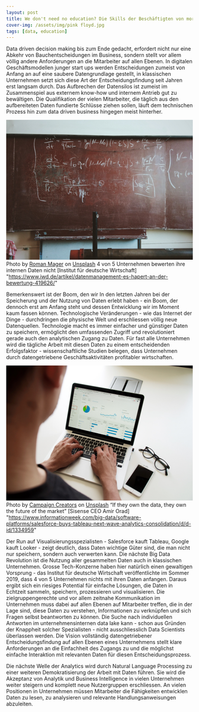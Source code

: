 ```yaml
---
layout: post
title: We don't need no education? Die Skills der Beschäftigten von morgen 
cover-img: /assets/img/pink floyd.jpg
tags: [data, education]
---
```


Data driven decision making bis zum Ende gedacht, erfordert nicht nur eine Abkehr von Bauchentscheidungen im Business, sondern stellt vor allem völlig andere Anforderungen an die Mitarbeiter auf allen Ebenen. In digitalen Geschäftsmodellen junger start ups werden Entscheidungen zumeist von Anfang an auf eine saubere Datengrundlage gestellt, in klassischen Unternehmen setzt sich diese Art der Entscheidungsfindung seit Jahren erst langsam durch. Das Aufbrechen der Datensilos ist zumeist im Zusammenspiel aus externem know-how und internem Antrieb gut zu bewältigen. Die Qualifikation der vielen Mitarbeiter, die täglich aus den aufbereiteten Daten fundierte Schlüsse ziehen sollen, läuft dem technischen Prozess hin zum data driven business hingegen meist hinterher. 

![Board](/assets/img/boards.jpg) <span>Photo by <a href="https://unsplash.com/@roman_lazygeek?utm_source=unsplash&amp;utm_medium=referral&amp;utm_content=creditCopyText">Roman Mager</a> on <a href="https://unsplash.com/s/photos/education-clone?utm_source=unsplash&amp;utm_medium=referral&amp;utm_content=creditCopyText">Unsplash</a></span>
4 von 5 Unternehmen bewerten ihre internen Daten nicht [Institut für deutsche Wirtschaft] "https://www.iwd.de/artikel/datenmanagement-es-hapert-an-der-bewertung-419626/"

Bemerkenswert ist der Boom, den wir In den letzten Jahren bei der Speicherung und der Nutzung von Daten erlebt haben - ein Boom, der dennoch erst am Anfang steht und dessen Entwicklung wir im Moment kaum fassen können. Technologische Veränderungen - wie das Internet der Dinge - durchdringen die physische Welt und erschliessen völlig neue Datenquellen. Technologie macht es immer einfacher und günstiger Daten zu speichern, ermöglicht den umfassenden Zugriff und revolutioniert gerade auch den analytischen Zugang zu Daten. Für fast alle Unternehmen wird die tägliche Arbeit mit diesen Daten zu einem entscheidenden Erfolgsfaktor - wissenschaftliche Studien belegen, dass Unternehmen durch datengetriebene Geschäftsaktivitäten profitabler wirtschaften.

![Success](/assets/img/successs.jpg) <span>Photo by <a href="https://unsplash.com/@campaign_creators?utm_source=unsplash&amp;utm_medium=referral&amp;utm_content=creditCopyText">Campaign Creators</a> on <a href="https://unsplash.com/s/photos/graph-chart?utm_source=unsplash&amp;utm_medium=referral&amp;utm_content=creditCopyText">Unsplash</a></span>
“If they own the data, they own the future of the market” [Sisense CEO Amir Orad] "https://www.informationweek.com/big-data/software-platforms/salesforce-buys-tableau-next-wave-analytics-consolidation/d/d-id/1334959"

Der Run auf Visualisierungsspezialisten - Salesforce kauft Tableau, Google kauft Looker - zeigt deutlich, dass Daten wichtige Güter sind, die man nicht nur speichern, sondern auch verwerten kann. Die nächste Big Data Revolution ist die Nutzung aller gesammelten Daten auch in klassischen Unternehmen. Grosse Tech-Konzerne haben hier natürlich einen gewaltigen Vorsprung - das Institut für deutsche Wirtschaft veröffentlichte im Sommer 2019, dass 4 von 5 Unternehmen nichts mit ihren Daten anfangen. Daraus ergibt sich ein riesiges Potential für einfache Lösungen, die Daten in Echtzeit sammeln, speichern, prozessieren und visualisieren. Die zielgruppengerechte und vor allem zeitnahe Kommunikation im Unternehmen muss dabei auf allen Ebenen auf Mitarbeiter treffen, die in der Lage sind, diese Daten zu verstehen, Informationen zu verknüpfen und sich Fragen selbst beantworten zu können. Die Suche nach individuellen Antworten im unternehmensinternen data lake kann - schon aus Gründen der Knappheit solcher Spezialisten - nicht ausschliesslich Data Scientists überlassen werden. Die Vision vollständig datengetriebener Entscheidungsfindung auf allen Ebenen eines Unternehmens stellt klare Anforderungen an die Einfachheit des Zugangs zu und die möglichst einfache Interaktion mit relevanten Daten für diesen Entscheidungsprozess. 

Die nächste Welle der Analytics wird durch Natural Language Processing zu einer weiteren Demokratisierung der Arbeit mit Daten führen. Sie wird die Akzeptanz von Analytik und Business Intelligence in vielen Unternehmen weiter steigern und komplett neue Nutzergruppen erschliessen. An vielen Positionen in Unternehmen müssen Mitarbeiter die Fähigkeiten entwicklen Daten zu lesen, zu analysieren und relevante Handlungsanweisungen abzuleiten.
